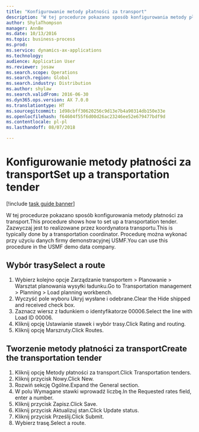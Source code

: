 ```yaml
--- 
title: "Konfigurowanie metody płatności za transport"
description: "W tej procedurze pokazano sposób konfigurowania metody płatności za transport."
author: ShylaThompson
manager: AnnBe
ms.date: 10/13/2016
ms.topic: business-process
ms.prod: 
ms.service: dynamics-ax-applications
ms.technology: 
audience: Application User
ms.reviewer: josaw
ms.search.scope: Operations
ms.search.region: Global
ms.search.industry: Distribution
ms.author: shylaw
ms.search.validFrom: 2016-06-30
ms.dyn365.ops.version: AX 7.0.0
ms.translationtype: HT
ms.sourcegitcommit: 1d98cbff30620256c9d13e7b4a90314db150e33e
ms.openlocfilehash: f64604f55f6d00d26ac23246ee52e679477bdf9d
ms.contentlocale: pl-pl
ms.lasthandoff: 08/07/2018

---
```

# <a name="set-up-a-transportation-tender"></a><span data-ttu-id="c8eed-103">Konfigurowanie metody płatności za transport</span><span class="sxs-lookup"><span data-stu-id="c8eed-103">Set up a transportation tender</span></span>

[!include [task guide banner](../../includes/task-guide-banner.md)]

<span data-ttu-id="c8eed-104">W tej procedurze pokazano sposób konfigurowania metody płatności za transport.</span><span class="sxs-lookup"><span data-stu-id="c8eed-104">This procedure shows how to set up a transportation tender.</span></span> <span data-ttu-id="c8eed-105">Zazwyczaj jest to realizowane przez koordynatora transportu.</span><span class="sxs-lookup"><span data-stu-id="c8eed-105">This is typically done by a transportation coordinator.</span></span> <span data-ttu-id="c8eed-106">Procedurę można wykonać przy użyciu danych firmy demonstracyjnej USMF.</span><span class="sxs-lookup"><span data-stu-id="c8eed-106">You can use this procedure in the USMF demo data company.</span></span>


## <a name="select-a-route"></a><span data-ttu-id="c8eed-107">Wybór trasy</span><span class="sxs-lookup"><span data-stu-id="c8eed-107">Select a route</span></span>
1. <span data-ttu-id="c8eed-108">Wybierz kolejno opcje Zarządzanie transportem > Planowanie > Warsztat planowania wysyłki ładunku.</span><span class="sxs-lookup"><span data-stu-id="c8eed-108">Go to Transportation management > Planning > Load planning workbench.</span></span>
2. <span data-ttu-id="c8eed-109">Wyczyść pole wyboru Ukryj wysłane i odebrane.</span><span class="sxs-lookup"><span data-stu-id="c8eed-109">Clear the Hide shipped and received check box.</span></span>
3. <span data-ttu-id="c8eed-110">Zaznacz wiersz z ładunkiem o identyfikatorze 00006.</span><span class="sxs-lookup"><span data-stu-id="c8eed-110">Select the line with Load ID 00006.</span></span>
4. <span data-ttu-id="c8eed-111">Kliknij opcję Ustawianie stawek i wybór trasy.</span><span class="sxs-lookup"><span data-stu-id="c8eed-111">Click Rating and routing.</span></span>
5. <span data-ttu-id="c8eed-112">Kliknij opcję Marszruty.</span><span class="sxs-lookup"><span data-stu-id="c8eed-112">Click Routes.</span></span>

## <a name="create-the-transportation-tender"></a><span data-ttu-id="c8eed-113">Tworzenie metody płatności za transport</span><span class="sxs-lookup"><span data-stu-id="c8eed-113">Create the transportation tender</span></span>
1. <span data-ttu-id="c8eed-114">Kliknij opcję Metody płatności za transport.</span><span class="sxs-lookup"><span data-stu-id="c8eed-114">Click Transportation tenders.</span></span>
2. <span data-ttu-id="c8eed-115">Kliknij przycisk Nowy.</span><span class="sxs-lookup"><span data-stu-id="c8eed-115">Click New.</span></span>
3. <span data-ttu-id="c8eed-116">Rozwiń sekcję Ogólne.</span><span class="sxs-lookup"><span data-stu-id="c8eed-116">Expand the General section.</span></span>
4. <span data-ttu-id="c8eed-117">W polu Wymagane stawki wprowadź liczbę.</span><span class="sxs-lookup"><span data-stu-id="c8eed-117">In the Requested rates field, enter a number.</span></span>
5. <span data-ttu-id="c8eed-118">Kliknij przycisk Zapisz.</span><span class="sxs-lookup"><span data-stu-id="c8eed-118">Click Save.</span></span>
6. <span data-ttu-id="c8eed-119">Kliknij przycisk Aktualizuj stan.</span><span class="sxs-lookup"><span data-stu-id="c8eed-119">Click Update status.</span></span>
7. <span data-ttu-id="c8eed-120">Kliknij przycisk Prześlij.</span><span class="sxs-lookup"><span data-stu-id="c8eed-120">Click Submit.</span></span>
8. <span data-ttu-id="c8eed-121">Wybierz trasę.</span><span class="sxs-lookup"><span data-stu-id="c8eed-121">Select a route.</span></span>


